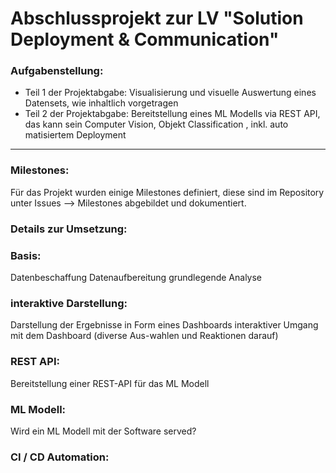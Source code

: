 # Abschlussprojekt zur LV "Solution Deployment & Communication"


### Aufgabenstellung:
- Teil 1 der Projektabgabe: Visualisierung und visuelle Auswertung eines Datensets, wie inhaltlich vorgetragen
- Teil 2 der Projektabgabe: Bereitstellung eines ML Modells via REST API, das kann sein Computer Vision, Objekt Classification , inkl. auto matisiertem Deployment
----------------------------------------------

### Milestones:
Für das Projekt wurden einige Milestones definiert, diese sind im Repository unter Issues --> Milestones abgebildet und dokumentiert.

### Details zur Umsetzung:

### Basis: 
Datenbeschaffung
Datenaufbereitung
grundlegende Analyse

### interaktive Darstellung:
Darstellung der Ergebnisse in Form eines Dashboards
interaktiver Umgang mit dem Dashboard (diverse Aus-wahlen und Reaktionen darauf)

### REST API:
Bereitstellung einer REST-API für das ML Modell

### ML Modell:
Wird ein ML Modell mit der Software served?

### CI / CD Automation:

